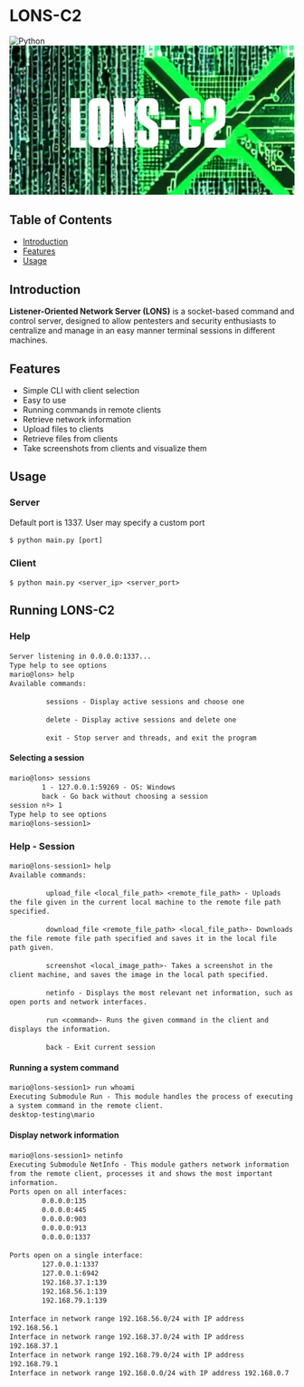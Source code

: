 # LONS-C2
![Python](https://img.shields.io/badge/Python-3776AB?style=for-the-badge&logo=python&logoColor=green) \
![Banner](https://github.com/m4riio21/LONS-C2/blob/e275c02506acca5d114b07dbff4a498124173bb4/resources/LOGO.png)


## Table of Contents

- [Introduction](#introduction)
- [Features](#features)
- [Usage](#usage)


## Introduction
**Listener-Oriented Network Server (LONS)** is a socket-based command and control server, designed to allow pentesters and security enthusiasts to centralize and manage in an easy manner terminal sessions in different machines.

## Features

- Simple CLI with client selection
- Easy to use
- Running commands in remote clients
- Retrieve network information
- Upload files to clients
- Retrieve files from clients
- Take screenshots from clients and visualize them

## Usage

### Server

Default port is 1337. User may specify a custom port
```shell
$ python main.py [port]
```

### Client

```shell
$ python main.py <server_ip> <server_port>
```

## Running LONS-C2

### Help 

```
Server listening in 0.0.0.0:1337...
Type help to see options
mario@lons> help
Available commands:

		 sessions - Display active sessions and choose one

		 delete - Display active sessions and delete one

		 exit - Stop server and threads, and exit the program
```

#### Selecting a session

```
mario@lons> sessions
		1 - 127.0.0.1:59269 - OS: Windows
		back - Go back without choosing a session
session nº> 1
Type help to see options
mario@lons-session1>
```

### Help - Session

```
mario@lons-session1> help
Available commands:

		 upload_file <local_file_path> <remote_file_path> - Uploads the file given in the current local machine to the remote file path specified.

		 download_file <remote_file_path> <local_file_path>- Downloads the file remote file path specified and saves it in the local file path given.

		 screenshot <local_image_path>- Takes a screenshot in the client machine, and saves the image in the local path specified.

		 netinfo - Displays the most relevant net information, such as open ports and network interfaces.

		 run <command>- Runs the given command in the client and displays the information.

		 back - Exit current session
```

#### Running a system command

```
mario@lons-session1> run whoami
Executing Submodule Run - This module handles the process of executing a system command in the remote client.
desktop-testing\mario
```

#### Display network information

```
mario@lons-session1> netinfo
Executing Submodule NetInfo - This module gathers network information from the remote client, processes it and shows the most important information.
Ports open on all interfaces:
		0.0.0.0:135
		0.0.0.0:445
		0.0.0.0:903
		0.0.0.0:913
		0.0.0.0:1337

Ports open on a single interface:
		127.0.0.1:1337
		127.0.0.1:6942
		192.168.37.1:139
		192.168.56.1:139
		192.168.79.1:139

Interface in network range 192.168.56.0/24 with IP address 192.168.56.1
Interface in network range 192.168.37.0/24 with IP address 192.168.37.1
Interface in network range 192.168.79.0/24 with IP address 192.168.79.1
Interface in network range 192.168.0.0/24 with IP address 192.168.0.7
```


